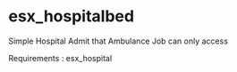 # esx_hospitalbed
Simple Hospital Admit that Ambulance Job can only access

Requirements : esx_hospital
